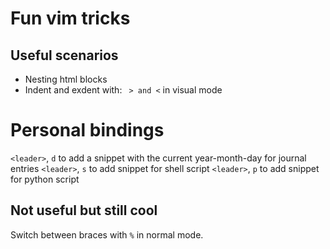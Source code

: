 # Fun vim tricks

## Useful scenarios
- Nesting html blocks
- Indent and exdent with:   `  > and < ` in visual mode

# Personal bindings
`<leader>`, `d` to add a snippet with the current year-month-day for journal entries
`<leader>`, `s` to add snippet for shell script
`<leader>`, `p` to add snippet for python script


## Not useful but still cool
Switch between braces with `%` in normal mode.


## 
 ```sh 

 ```